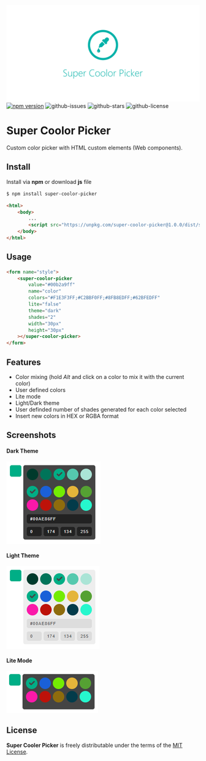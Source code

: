 ![cover-light](./cover-light.png)
[![npm version](https://badge.fury.io/js/super-coolor-picker.svg)](https://badge.fury.io/js/super-coolor-picker) ![github-issues](https://img.shields.io/github/issues/labTifo/super-coolor-picker) ![github-stars](https://img.shields.io/github/stars/labTifo/super-coolor-picker) ![github-license](https://img.shields.io/github/license/labTifo/super-coolor-picker)

# Super Coolor Picker

Custom color picker with HTML custom elements (Web components).



## Install
Install via **npm** or download **js** file
```bash
$ npm install super-coolor-picker
```
```html
<html>
    <body>
        ...
        <script src="https://unpkg.com/super-coolor-picker@1.0.0/dist/super-coolor-picker.js"></script>
    </body>
</html>
```



## Usage

```html
<form name="style">
    <super-coolor-picker 
        value="#00b2a9ff"
        name="color"
        colors="#F1E3F3FF;#C2BBF0FF;#8FB8EDFF;#62BFEDFF"
        lite="false"
        theme="dark"
        shades="2"
        width="30px"
        height="30px"
    ></super-coolor-picker>
</form>
```



## Features

* Color mixing (hold *Alt* and click on a color to mix it with the current color)
* User defined colors
* Lite mode
* Light/Dark theme
* User definded number of shades generated for each color selected
* Insert new colors in HEX or RGBA format



## Screenshots

#### Dark Theme
![dark](./screenshots/dark.PNG)

#### Light Theme
![light](./screenshots/light.PNG)

#### Lite Mode
![lite](./screenshots/lite.PNG)



## License

**Super Cooler Picker** is freely distributable under the terms of the [MIT License](https://github.com/moment/moment/blob/develop/LICENSE).